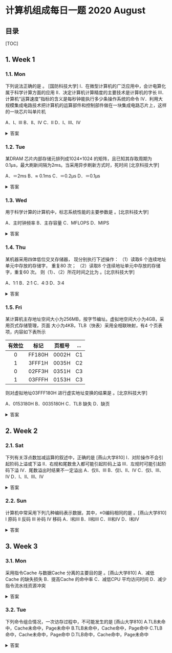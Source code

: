 计算机组成每日一题 2020 August
===

目录
---

[TOC]

## 1. Week 1

### 1.1. Mon

下列说法正确的是       。   [国防科技大学]
Ⅰ．在微型计算机的广泛应用中，会计电算化属于科学计算方面的应用
Ⅱ．决定计算机计算精度的主要技术是计算机的字长
Ⅲ．计算机“运算速度”指标的含义是每秒钟能执行多少条操作系统的命令 Ⅳ．利用大规模集成电路技术把计算机的运算部件和控制部件做在一块集成电路芯片上，这样的一块芯片叫单片机

A．Ⅰ、Ⅲ
B．Ⅱ、Ⅳ
C．Ⅱ
D．Ⅰ、Ⅲ、Ⅳ

<details>
<summary>答案</summary>
答案：C<br>
解析：会计电算化属于计算机数据处理方面的应用，Ⅰ 错误。Ⅱ 显然正确。计算机“运算速度”指标的含 义是每秒钟能执行多少条指令，Ⅲ 错误。利用大规模集成电路技术把计算机的运算部件和控制部件做在一块集成 电路芯片上，这样集成的芯片称为CPU，Ⅳ错误。
</details>

### 1.2. Tue

某DRAM 芯片内部存储元排列成1024×1024 的矩阵，且已知其存取周期为0.1μs，最大刷新间隔为2ms。当采用异步刷新方式时，死时间          [北京科技大学]

A．＝2ms
B．≈ 0.1ms
C．＝0.2μs
D．＝0.1μs

<details>
<summary>答案</summary>
答疑：D<br>
解析：当采用异步刷新方式时，将对DRAM 芯片内1024 行的刷新均匀分布在2ms 内的不同时间，每次 刷新一行；这样每次刷新只需停止一个存取周期，即“死时间”为一个存取周期0.1μs，因此答案选D。
</details>

### 1.3. Wed

用于科学计算的计算机中，标志系统性能的主要参数是        。[北京科技大学]

A．主时钟频率
B．主存容量
C．MFLOPS
D．MIPS

<details>
<summary>答案</summary>
答案：C<br>
解析：AB 两项，所指参数越大越有利于提高系统性能，但是并不是标志性能的主要参数，不同频率或者 主存容量的计算机如果运行不同的程序，得到的性能并不一定是高频率或大主存的就一定好。D 项，MIPS 是每 秒执行百万条指令条数，是用来描述一般的计算机系统性能的。MFLOPS（每秒执行百万条浮点指令条数）用来 描述计算机浮点性能，而用于科学计算的计算机主要就是看浮点的性能。
</details>

### 1.4. Thu

某机器采用四体低位交叉存储器， 现分别执行下述操作：
（1）读取6 个连续地址单元中存放的存储字， 重复80 次；
（2）读取8 个连续地址单元中存放的存储字，重复60 次。
则（1）、（2）所花时间之比为         。[北京科技大学]

A．1:1
B．2:1
C．4:3
D．3:4

<details>
<summary>答案</summary>
答案：C<br>
解析：假设存储器的存取周期为T，（1）的情况下，连续读取6 个存储字需时T＋（6－1）×（T/4）＝2.25T，但存放连续字中第一个字的存储器需到2T 时间后才能进行下一轮读取，故（1）共需时2T×（80－1） ＋2.25T ＝160.25T；（2）的情况同理，一轮读取需时T＋（8－1）×（T/4 ）＝2.75T ，但开始下一轮读取需3T 时 间后，故（2）共需时2T×（60－1）＋ 2.75T＝120.75T；综合上述分析， （1）、 （2）所花时间之比约为4:3。
</details>

### 1.5. Fri

某计算机主存地址空间大小为256MB，按字节编址。虚拟地空间大小为4GB，采用页式存储管理，页面 大小为4KB，TLB（快表）采用全相联映射，有4 个页表项，内容如下表所示

| 有效位 |  标记  | 页框号 |  ...  |
| :----: | :----: | :----: | :---: |
|   0    | FF180H | 0002H  |  C1   |
|   1    | 3FFF1H | 0035H  |  C2   |
|   0    | 02FF3H | 0351H  |  C3   |
|   1    | 03FFFH | 0153H  |  C3   |

则对虚拟地址03FFF180H 进行虚实地址变换的结果是         。[北京科技大学]

A．0153180H
B．0035180H
C．TLB 缺失
D．缺页

<details>
<summary>答案</summary>
答案：A<br>
解析：由于主存地址空间按字节编址，页面大小为4KB，虚拟地址为03FF F180H，所以页号为03FFFH， 页内地址为180H，根据题目中给出的页表项可知页标记为03FFFH 所对应的页框号为0153H，且有效位为1，则 页框号与页内地址之和即为物理地址015 3180H。
</details>

## 2. Week 2

### 2.1. Sat

下列有关浮点数加减运算的叙述中，正确的是         [燕山大学810]
Ⅰ．对阶操作不会引起阶码上溢或下溢
Ⅱ．右规和尾数舍入都可能引起阶码上溢
Ⅲ．左规时可能引起阶码下溢
Ⅳ．尾数溢出时结果不一定溢出
A．仅Ⅱ、Ⅲ
B．仅Ⅰ、Ⅱ、Ⅳ
C．仅Ⅰ、Ⅲ、Ⅳ
D．Ⅰ、Ⅱ、Ⅲ、Ⅳ

<details>
<summary>答案</summary>
答案：D<br>
解析：浮点数的加减运算步骤包括：
①对阶，使两个操作数的小数点位置对齐，阶码小的尾数右移，可能 产生溢出，但是阶码不会溢出；<br>
②尾数求和，将对阶后的尾数按定点数加(减）运算规则运算；<br>
③规格化，包括左规和右规，左规时阶码减少，可能出现阶码下溢，而右规时，阶码增加可能出现阶码上溢；<br>
④舍入，该过程可能需要右规调整因此可能出现阶码上溢；<br>
⑤溢出判断，浮点数的溢出与否是由阶码的符号决定的，而不是由尾 数溢出判断的，因此尾数溢出时结果不一定溢出。因此Ⅰ、Ⅱ、Ⅲ、Ⅳ均正确。
</details>

### 2.2. Sun

计算机中常采用下列几种编码表示数据，其中，±0编码相同的是       。[燕山大学810]
Ⅰ 原码 Ⅱ 反码 Ⅲ 补码 Ⅳ 移码
A．Ⅰ和Ⅲ
B．Ⅱ和Ⅲ
C．Ⅲ和Ⅳ
D．Ⅰ和Ⅳ

<details>
<summary>答案</summary>
答案：C<br>
解析：假设字长为8位，[+0]原=00000000，[-0]原=10000000；[+0]反=00000000，[-0]反=11111111；[+0]补=[-0]补=00000000；[+0]移=[-0]移=10000000。
对于真值0，原码和反码各有两种不同的表示形式，而补码和移码只有唯一的一种表示形式。正因为补码和移码0的表示形式唯一，才使得补码和移码比原码和反码能多表示一个负数。
</details>

## 3. Week 3

### 3.1. Mon

采用指令Cache 与数据Cache 分离的主要目的是        。[燕山大学810]
A．减低Cache 的缺失损失
B．提高Cache 的命中率
C．减低CPU 平均访问时间
D．减少指令流水线资源冲突

<details>
<summary>答案</summary>
答案：D<br>
解析：Cache分为一级L1和二级L2。L1集成在CPU中，称为片内Cache。在L1中还分数据Cache和指令Cache。分别用来存放数据和执行这些数据的指令，两个Cache可以同时被CPU访问，减少了争用Cache所造成的冲突，提高了处理器效能。
</details>

### 3.2. Tue

下列命令组合情况，一次访存过程中，不可能发生的是          [燕山大学810]
A.TLB未命中，Cache未命中，Page未命中
B.TLB未命中，Cache命中，Page命中
C.TLB命中，Cache未命中，Page命中
D.TLB命中，Cache命中，Page未命中

<details>
<summary>答案</summary>
答案：D<br>
解析：考点：TLB，Cache，Page的含义。
TLB即为快表，快表只是慢表(Page)的小小副本，因此TLB命中，必然Page也命中，而当Page命中，TLB则未必命中，故D不可能发生；而Cache的命中与否与TLB、Page的命中与否并无必然联系。
</details>
